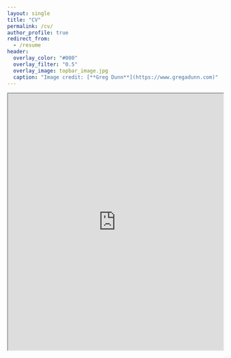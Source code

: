 ```yaml
---
layout: single
title: "CV"
permalink: /cv/
author_profile: true
redirect_from:
  - /resume
header:
  overlay_color: "#000"
  overlay_filter: "0.5"
  overlay_image: topbar_image.jpg
  caption: "Image credit: [**Greg Dunn**](https://www.gregadunn.com)"
---
```

<iframe src="https://belovanna.github.io/assets/download/sample.pdf" width="100%" height="600px"></iframe>